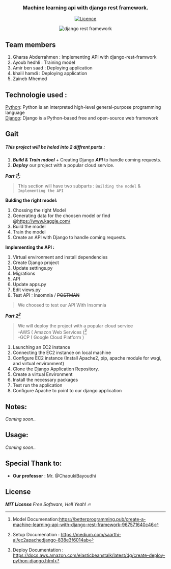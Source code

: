 <div align="center">
<h3> Machine learning api with django rest framework.</h3>

[![Licence](https://img.shields.io/github/license/justintime50/python-template)](LICENSE)

![django rest framework ](https://github.com/qbdq/SOA_Presentation/blob/main/assests/images/django_rest.png?raw=true)
</div>

## Team members

1. Gharsa Abderrahmen : Implementing API with django-rest-framwork
2. Ayoub hedhli : Training model
3. Amir ben saad : Deploying application
4. khalil hamdi : Deploying application
5. Zaineb Mhemed

## Technologie used :
[Python]: Python is an interpreted high-level general-purpose programming language    
[Django]: Django is a Python-based free and open-source web framework 



## Gait

##### This project will be heled into 2 diffrent parts :

  1. ***Build & Train mdoel*** + Creating Django ***API*** to handle coming requests.
  2. ***Deploy*** our project with a popular cloud service.

***Part 1[^1]:***

>This section will have two subparts : `Building the model` & `Implementing the API`

__Bulding the right model:__ 
 1. Chossing the right Model
 2. Generating data for the choosen model or find @https://www.kaggle.com/
 3. Build the model
 4. Train the model
 5. Create an API with Django to handle coming requests.

__Implementing the API :__
 1. Virtual environment and install dependencies
 2. Create Django project
 3. Update settings.py
 4. Migrations
 5. API
 6. Update apps.py
 7. Edit views.py
 8. Test API : Insomnia / ~~POSTMAN~~


>We choosed to test our API With Insomnia



***Part 2[^2]***

>We will deploy the project with a popular cloud service   
    -AWS ( Amazon Web Services )[^3]  
    -GCP ( Google Cloud Platform )

1) Launching an EC2 instance
2) Connecting the EC2 instance on local machine
3) Configure EC2 instance (Install Apache2, pip, apache module for wsgi, and virtual environment)
4) Clone the Django Application Repository.
5) Create a virtual Environment
6) Install the necessary packages
7) Test run the application
8) Configure Apache to point to our django application  

## Notes:
*Coming soon..*

## Usage:
*Coming soon..*


## Special Thank to:
- **Our professor** : Mr. @ChaoukiBayoudhi

## License
***MIT License***
*Free Software, Hell Yeah! 🔥*



[^1]: Model Documenation:https://betterprogramming.pub/create-a-machine-learning-api-with-django-rest-framework-967571640c46  
[^2]: Setup  Documenation  : https://medium.com/saarthi-ai/ec2apachedjango-838e3f6014ab  

[^3]: Deploy Documentation : https://docs.aws.amazon.com/elasticbeanstalk/latest/dg/create-deploy-python-django.html


[Python]: https://www.python.org/
[Django]: https://www.djangoproject.com/
